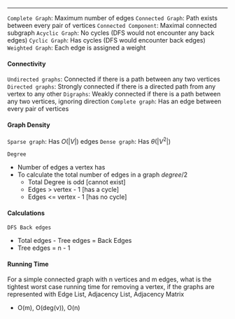 ***
`Complete Graph`: Maximum number of edges
`Connected Graph`: Path exists between every pair of vertices
`Connected Component`: Maximal connected subgraph
`Acyclic Graph`: No cycles (DFS would not encounter any back edges)
`Cyclic Graph`: Has cycles (DFS would encounter back edges)
`Weighted Graph`: Each edge is assigned a weight


#### Connectivity
`Undirected graphs`: Connected if there is a path between any two vertices
`Directed graphs`: Strongly connected if there is a directed path from any vertex to any other
`Digraphs`: Weakly connected if there is a path between any two vertices, ignoring direction
`Complete graph`: Has an edge between every pair of vertices

#### Graph Density
`Sparse graph`: Has $O(|V|)$ edges
`Dense graph`: Has $\theta(|V^2|)$

`Degree`
* Number of edges a vertex has
* To calculate the total number of edges in a graph $degree/2$
	* Total Degree is odd [cannot exist]
	* Edges > vertex - 1 [has a cycle]
	* Edges <= vertex - 1 [has no cycle]

#### Calculations
`DFS Back edges`
* Total edges - Tree edges = Back Edges
* Tree edges = n - 1

#### Running Time
For a simple connected graph with n vertices and m edges, what is the tightest worst case running time for removing a vertex, if the graphs are represented with Edge List, Adjacency List, Adjacency Matrix
* O(m), O(deg(v)), O(n)

